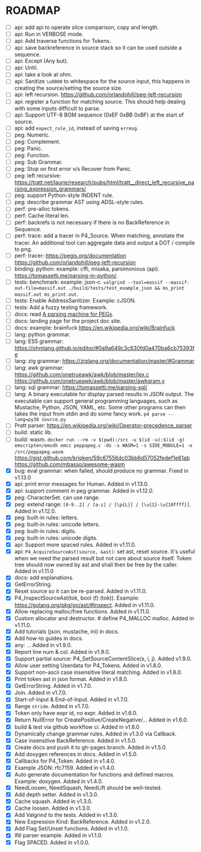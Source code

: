 # ROADMAP

- [ ] api: add api to operate slice comparison, copy and length.
- [ ] api: Run in VERBOSE mode.
- [ ] api: Add traverse functions for Tokens.
- [ ] api: save backreference in source stack so it can be used outside a sequence.
- [ ] api: Except (Any but).
- [ ] api: Until.
- [ ] api: take a look at ohm.
- [ ] api: Sanitize `\u0000` to whitespace for the source input, this happens in creating the source/setting the source size.
- [ ] api: left recursion. https://github.com/orlandohill/peg-left-recursion
- [ ] api: register a function for matching source. This should help dealing with some inputs difficult to parse.
- [ ] api: Support UTF-8 BOM sequence (0xEF 0xBB 0xBF) at the start of source.
- [ ] api: add `expect_rule_id`, instead of saving `errmsg`.
- [ ] peg: Numeric.
- [ ] peg: Complement.
- [ ] peg: Panic.
- [ ] peg: Function.
- [ ] peg: Sub Grammar.
- [ ] peg: Stop on first error v/s Recover from Panic.
- [ ] peg: left recursive: https://tratt.net/laurie/research/pubs/html/tratt__direct_left_recursive_parsing_expression_grammars/
- [ ] peg: support Python-style INDENT rule.
- [ ] peg: describe grammar AST using ADSL-style rules.
- [ ] perf: pre-alloc tokens.
- [ ] perf: Cache literal len.
- [ ] perf: backrefs is not necessary if there is no BackReference in Sequence.
- [ ] perf: trace: add a tracer in P4_Source. When matching, annotate the tracer. An additional tool can aggregate data and output a DOT / compile to png.
- [ ] perf: tracer: https://pegjs.org/documentation
      https://github.com/orlandohill/peg-left-recursion
- [ ] binding: python: example: cffi, misaka, parsimonious (api). <https://tomassetti.me/parsing-in-python/>.
- [ ] tests: benchmark: example: json-c. `valgrind --tool=massif --massif-out-file=massif.out ./build/tests/test_example_json && ms_print massif.out ms_print.out`.
- [ ] tests: Enable AddressSanitizer. Example: cJSON.
- [ ] tests: Add a fuzzy testing framework.
- [ ] docs: read [A parsing machine for PEGs](http://www.inf.puc-rio.br/~roberto/docs/ry08-4.pdf).
- [ ] docs: landing page for the project doc site.
- [ ] docs: example: brainfuck https://en.wikipedia.org/wiki/Brainfuck
- [ ] lang: python grammar.
- [ ] lang: ES5 grammar: https://ohmlang.github.io/editor/#0a9a649c3c630fd0a470ba6cb75393fe
- [ ] lang: zig grammar: https://ziglang.org/documentation/master/#Grammar
- [ ] lang: awk grammar: https://github.com/onetrueawk/awk/blob/master/lex.c https://github.com/onetrueawk/awk/blob/master/awkgram.y
- [ ] lang: sql grammar: https://tomassetti.me/parsing-sql/
- [ ] lang: A binary executable for display parsed results in JSON output. The executable can support general programming languages, such as Mustache, Python, JSON, YAML, etc. Some other programs can then takes the input from stdin and do some fancy work. `p4 parse --lang=py38 source.py`
- [ ] Pratt parser: https://en.wikipedia.org/wiki/Operator-precedence_parser
- [ ] build: static lib.
- [ ] build: wasm. `docker run --rm -v $(pwd):/src -u $(id -u):$(id -g)   emscripten/emsdk emcc peppapeg.c -Os -s WASM=1 -s SIDE_MODULE=1 -o /src/peppapeg.wasm`.  https://gist.github.com/kripken/59c67556dc03bb6d57052fedef1e61ab https://github.com/mbasso/awesome-wasm
- [x] bug: eval grammar: when failed, should produce no grammar. Fixed in v1.13.0
- [x] api: print error messages for Human. Added in v1.13.0.
- [x] api: support comment in peg grammar. Added in v1.12.0.
- [x] peg: CharacterSet. can use range.
- [x] peg: extend range: `[0-9..2] / [a-z] / [\p{L}] / [\u{1}-\u{10ffff}]`. Added in v1.12.0.
- [x] peg: built-in rules: letters.
- [x] peg: built-in rules: unicode letters.
- [x] peg: built-in rules: digits.
- [x] peg: built-in rules: unicode digits.
- [x] api: Support more spaced rules. Added in v1.11.0.
- [x] api: `P4_AcquireSourceAst(source, &ast)`: set ast, reset source. It's useful when we need the parsed result but not care about source itself. Token tree should now owned by ast and shall then be free by the caller. Added in v1.11.0
- [x] docs: add explanations.
- [x] GetErrorString.
- [x] Reset source so it can be re-parsed. Added in v1.11.0.
- [x] P4_InspectSourceAst(tok, bool (f) (tok)). Example: https://golang.org/pkg/go/ast/#Inspect. Added in v1.11.0.
- [x] Allow replacing malloc/free functions. Added in v1.11.0.
- [x] Custom allocator and destructor. # define P4_MALLOC malloc. Added in v1.11.0.
- [x] Add tutorials (json, mustache, ini) in docs.
- [x] Add how-to guides in docs.
- [x] any: `.`. Added in v1.9.0.
- [x] Report line num & col. Added in v1.9.0.
- [x] Support partial source: P4_SetSourceContentSlice(s, i, j). Added v1.9.0.
- [x] Allow user setting Userdata for P4_Tokens. Added in v1.8.0.
- [x] Support non-ascii case insensitive literal matching. Added in v1.8.0.
- [x] Print token ast in json format. Added in v1.8.0.
- [x] GetErrorString. Added in v1.7.0.
- [x] Join. Added in v1.7.0.
- [x] Start-of-Input & End-of-Input. Added in v1.7.0.
- [x] Range `stride`. Added in v1.7.0.
- [x] Token only have expr id, no expr. Added in v1.6.0.
- [x] Return NullError for CreatePositive/CreateNegative/... Added in v1.6.0.
- [x] build & test via github workflow ci. Added in v1.6.0
- [x] Dynamically change grammar rules. Added in v1.3.0 via Callback.
- [x] Case insensitive BackReference. Added in v1.5.0.
- [x] Create docs and push it to gh-pages branch. Added in v1.5.0.
- [x] Add doxygen references in docs. Added in v1.5.0.
- [x] Callbacks for P4_Token. Added in v1.4.0.
- [x] Example JSON: rfc7159. Added in v1.4.0.
- [x] Auto generate documentation for functions and defined macros. Example: doxygen. Added in v1.4.0.
- [x] NeedLoosen, NeedSquash, NeedLift should be well-tested.
- [x] Add depth setter. Added in v1.3.0.
- [x] Cache squash. Added in v1.3.0.
- [x] Cache loosen. Added in v1.3.0.
- [x] Add Valgrind to the tests. Added in v1.3.0.
- [x] New Expression Kind: BackReference. Added in v1.2.0.
- [x] Add Flag Set/Unset functions. Added in v1.1.0.
- [x] INI parser example. Added in v1.1.0.
- [x] Flag SPACED. Added in v1.0.0.
